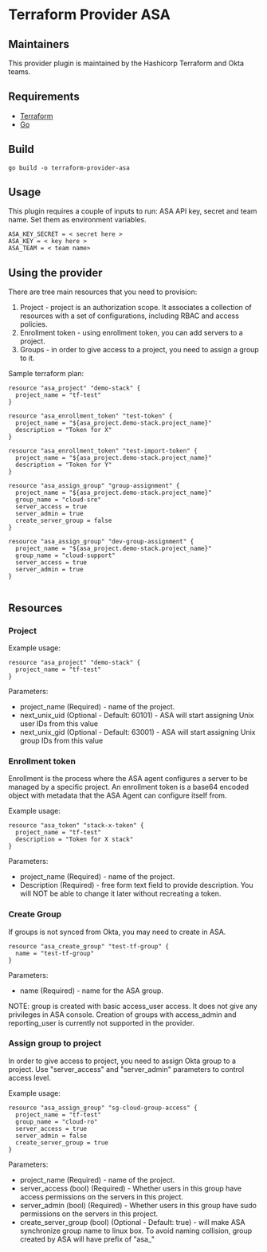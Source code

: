 Terraform Provider ASA
==================

Maintainers
-----------

This provider plugin is maintained by the Hashicorp Terraform and Okta teams.

Requirements
------------

-	[Terraform](https://www.terraform.io/downloads.html)
-	[Go](https://golang.org/doc/install)

Build
---------------------

```
go build -o terraform-provider-asa
```

Usage
---------------------

This plugin requires a couple of inputs to run: ASA API key, secret and team name. Set them as environment variables.
```
ASA_KEY_SECRET = < secret here >
ASA_KEY = < key here >
ASA_TEAM = < team name>
```

Using the provider
----------------------
There are tree main resources that you need to provision:
1. Project - project is an authorization scope. It associates a collection of resources with a set of configurations, including RBAC and access policies.
1. Enrollment token - using enrollment token, you can add servers to a project.
1. Groups - in order to give access to a project, you need to assign a group to it.


Sample terraform plan:

```
resource "asa_project" "demo-stack" {
  project_name = "tf-test"
}

resource "asa_enrollment_token" "test-token" {
  project_name = "${asa_project.demo-stack.project_name}"
  description = "Token for X"
}

resource "asa_enrollment_token" "test-import-token" {
  project_name = "${asa_project.demo-stack.project_name}"
  description = "Token for Y"
}

resource "asa_assign_group" "group-assignment" {
  project_name = "${asa_project.demo-stack.project_name}"
  group_name = "cloud-sre"
  server_access = true
  server_admin = true
  create_server_group = false
}

resource "asa_assign_group" "dev-group-assignment" {
  project_name = "${asa_project.demo-stack.project_name}"
  group_name = "cloud-support"
  server_access = true
  server_admin = true
}


```

## Resources
### Project

Example usage:
```
resource "asa_project" "demo-stack" {
  project_name = "tf-test"
}
```
Parameters:
* project_name (Required) - name of the project.
* next_unix_uid (Optional - Default: 60101) - ASA will start assigning Unix user IDs from this value
* next_unix_gid (Optional - Default: 63001) - ASA will start assigning Unix group IDs from this value

### Enrollment token
Enrollment is the process where the ASA agent configures a server to be managed by a specific project. An enrollment token is a base64 encoded object with metadata that the ASA Agent can configure itself from.  

Example usage:
```
resource "asa_token" "stack-x-token" {
  project_name = "tf-test"
  description = "Token for X stack"
}
```
Parameters:
* project_name (Required) - name of the project.
* Description (Required) - free form text field to provide description. You will NOT be able to change it later without recreating a token.

### Create Group
If groups is not synced from Okta, you may need to create in ASA.
```
resource "asa_create_group" "test-tf-group" {
  name = "test-tf-group"
}
```
Parameters:
* name (Required) - name for the ASA group.

NOTE: group is created with basic access_user access. It does not give any privileges in ASA console.
Creation of groups with access_admin and reporting_user is currently not supported in the provider.

### Assign group to project
In order to give access to project, you need to assign Okta group to a project. Use "server_access" and "server_admin" parameters to control access level.

Example usage:
```
resource "asa_assign_group" "sg-cloud-group-access" {
  project_name = "tf-test"
  group_name = "cloud-ro"
  server_access = true
  server_admin = false
  create_server_group = true
}
```
Parameters:
* project_name (Required) - name of the project.
* server_access (bool) (Required) - Whether users in this group have access permissions on the servers
in this project.
* server_admin (bool) (Required) - Whether users in this group have sudo permissions on the servers in this project.
* create_server_group (bool) (Optional - Default: true) - will make ASA synchronize group name to linux box. To avoid naming collision, group created by ASA will have prefix of "asa_"
